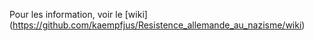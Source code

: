 Pour les information, voir le [wiki] (https://github.com/kaempfjus/Resistence_allemande_au_nazisme/wiki)

